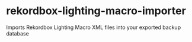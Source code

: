 # rekordbox-lighting-macro-importer
Imports Rekordbox Lighting Macro XML files into your exported backup database
